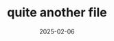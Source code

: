 ---
title: quite another file
description: a descr
date: 2025-02-06
tags: [
  "b",
  "h",
  "l"
]
pageHasCode: true
snow: true
image:
  source: quite-another-file.jpg
  alt: 
---